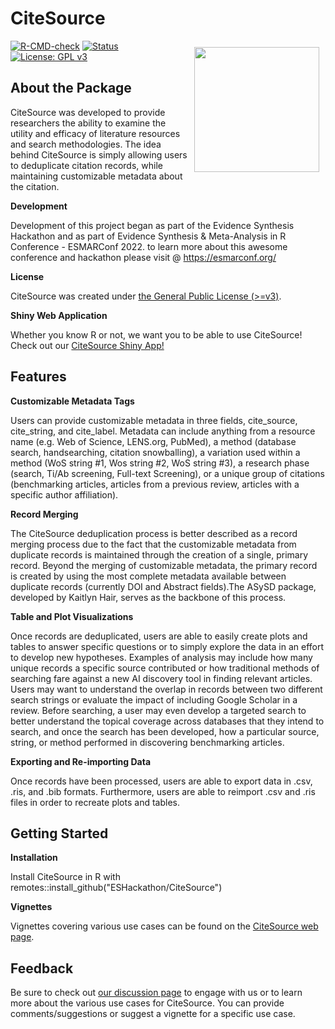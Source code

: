 # CiteSource
<img src="https://user-images.githubusercontent.com/89118428/155393065-780381a0-ff77-45d3-b2ee-40332ef72064.png" style="float:right; height:200px; padding: 10px;">


<!-- badges: start -->
[![R-CMD-check](https://github.com/ESHackathon/CiteSource/workflows/R-CMD-Check/badge.svg)](https://github.com/ESHackathon/CiteSource/actions)
[![Status](https://img.shields.io/badge/Status-Work%20in%20Progress-orange)](https://github.com/ESHackathon/CiteSource)
[![License: GPL v3](https://img.shields.io/badge/License-GPLv3-blue.svg)](https://www.gnu.org/licenses/gpl-3.0)
<!-- badges: end -->

## About the Package

CiteSource was developed to provide researchers the ability to examine the utility and efficacy of literature resources and search methodologies. The idea behind CiteSource is simply allowing users to deduplicate citation records, while maintaining customizable metadata about the citation.

**Development**

Development of this project began as part of the Evidence Synthesis Hackathon and as part of Evidence Synthesis & Meta-Analysis in R Conference - ESMARConf 2022. to learn more about this awesome conference and hackathon please visit @ https://esmarconf.org/

**License**

CiteSource was created under [the General Public License (>=v3)](https://www.gnu.org/licenses/gpl-3.0.html). 

**Shiny Web Application**

Whether you know R or not, we want you to be able to use CiteSource! Check out our [CiteSource Shiny App!](https://litrev.shinyapps.io/CiteSource/) 

## Features
**Customizable Metadata Tags**

Users can provide customizable metadata in three fields, cite_source, cite_string, and cite_label. Metadata can include anything from a resource name (e.g. Web of Science, LENS.org, PubMed), a method (database search, handsearching, citation snowballing), a variation used within a method (WoS string #1, Wos string #2, WoS string #3), a research phase (search, Ti/Ab screening, Full-text Screening), or a unique group of citations (benchmarking articles, articles from a previous review, articles with a specific author affiliation). 

**Record Merging**

The CiteSource deduplication process is better described as a record merging process due to the fact that the customizable metadata from duplicate records is maintained through the creation of a single, primary record. Beyond the merging of customizable metadata, the primary record is created by using the most complete metadata available between duplicate records (currently DOI and Abstract fields).The ASySD package, developed by Kaitlyn Hair, serves as the backbone of this process.

**Table and Plot Visualizations**

Once records are deduplicated, users are able to easily create plots and tables to answer specific questions or to simply explore the data in an effort to develop new hypotheses. Examples of analysis may include how many unique records a specific source contributed or how traditional methods of searching fare against a new AI discovery tool in finding relevant articles. Users may want to understand the overlap in records between two different search strings or evaluate the impact of including Google Scholar in a review. Before searching, a user may even develop a targeted search to better understand the topical coverage across databases that they intend to search, and once the search has been developed, how a particular source, string, or method performed in discovering benchmarking articles. 

**Exporting and Re-importing Data**

Once records have been processed, users are able to export data in .csv, .ris, and .bib formats. Furthermore, users are able to reimport .csv and .ris files in order to recreate plots and tables.

## Getting Started
**Installation**

Install CiteSource in R with remotes::install_github("ESHackathon/CiteSource")

**Vignettes**

Vignettes covering various use cases can be found on the [CiteSource web page](https://www.eshackathon.org/CiteSource/). 

## Feedback

Be sure to check out [our discussion page](https://github.com/ESHackathon/CiteSource/discussions) to engage with us or to learn more about the various use cases for CiteSource. You can provide comments/suggestions or suggest a vignette for a specific use case. 

